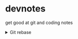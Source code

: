 # devnotes
get good at git and coding notes 
<details>
<summary>Git rebase </summary>
  <a href="https://www.atlassian.com/git/tutorials/rewriting-history/git-rebase">git-rebase</a>
  <p>Advanced option:</p>
     <pre>
       <code>
       git rebase --onto <newbase> <oldbase>
       </code>
       </pre>
  </details>
